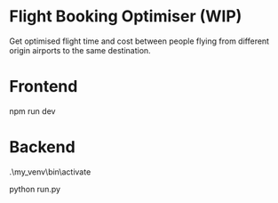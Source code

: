 # Flight Booking Optimiser (WIP)
Get optimised flight time and cost between people flying from different origin airports to the same destination.

# Frontend
npm run dev

# Backend

.\my_venv\bin\activate


python run.py

